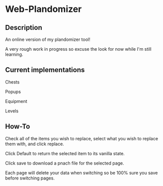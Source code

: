 # Web-Plandomizer

## Description

An online version of my plandomizer tool!

A very rough work in progress so excuse the look for now while I'm still learning.

## Current implementations

Chests

Popups

Equipment

Levels

## How-To

Check all of the items you wish to replace, select what you wish to replace them with, and click replace.

Click Default to return the selected item to its vanilla state.

Click save to download a pnach file for the selected page.

Each page will delete your data when switching so be 100% sure you save before switching pages.
